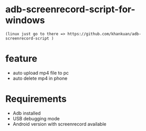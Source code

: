 adb-screenrecord-script-for-windows 
===============================
	(linux just go to there => https://github.com/khankuan/adb-screenrecord-script )


feature
=======================
* auto upload mp4 file to pc
* auto delete mp4 in phone


Requirements
=======================
- Adb installed
- USB debugging mode
- Android version with screenrecord available





